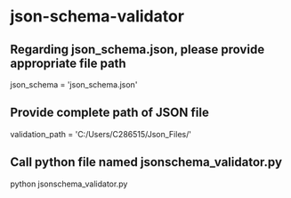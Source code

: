# json-schema-validator


## Regarding json_schema.json, please provide appropriate file path

json_schema = 'json_schema.json'

## Provide complete path of JSON file

validation_path = 'C:/Users/C286515/Json_Files/'


## Call python file named jsonschema_validator.py
python jsonschema_validator.py
